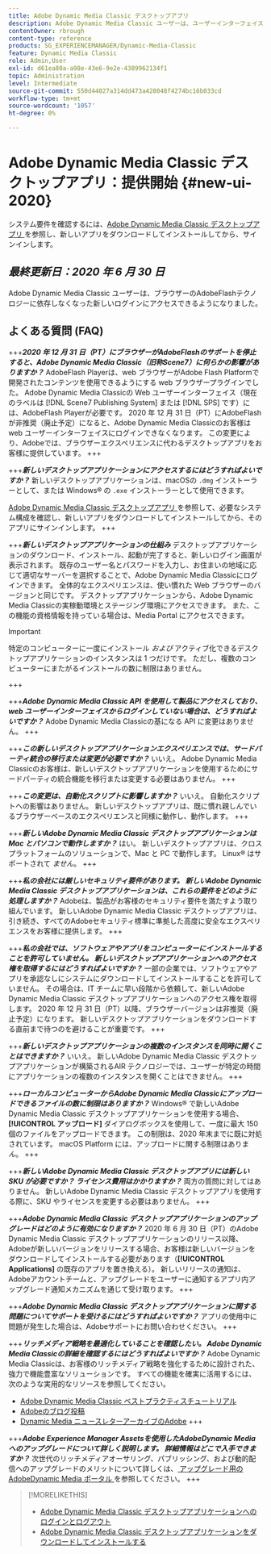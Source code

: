```yaml
---
title: Adobe Dynamic Media Classic デスクトップアプリ
description: Adobe Dynamic Media Classic ユーザーは、ユーザーインターフェイスを完全に更新できます。
contentOwner: rbrough
content-type: reference
products: SG_EXPERIENCEMANAGER/Dynamic-Media-Classic
feature: Dynamic Media Classic
role: Admin,User
exl-id: d61ea80a-a98e-43e6-9e2e-4389962134f1
topic: Administration
level: Intermediate
source-git-commit: 550d44027a314dd473a428048f4274bc16b033cd
workflow-type: tm+mt
source-wordcount: '1057'
ht-degree: 0%

---
```


# Adobe Dynamic Media Classic デスクトップアプリ：提供開始 {#new-ui-2020}

システム要件を確認するには、[Adobe Dynamic Media Classic デスクトップアプリ ](/help/using/dynamic-media-classic-desktop-app.md) を参照し、新しいアプリをダウンロードしてインストールしてから、サインインします。

## _最終更新日：2020 年 6 月 30 日_

Adobe Dynamic Media Classic ユーザーは、ブラウザーのAdobeFlashテクノロジーに依存しなくなった新しいログインにアクセスできるようになりました。

## よくある質問 (FAQ)

+++**_2020 年 12 月 31 日（PT）にブラウザーがAdobeFlashのサポートを停止すると、Adobe Dynamic Media Classic（旧称Scene7）に何らかの影響がありますか？_**
AdobeFlash Playerは、web ブラウザーがAdobe Flash Platformで開発されたコンテンツを使用できるようにする web ブラウザープラグインでした。 Adobe Dynamic Media Classicの Web ユーザーインターフェイス（現在のラベルは [!DNL Scene7 Publishing System] または [!DNL SPS] です）には、AdobeFlash Playerが必要です。 2020 年 12 月 31 日（PT）にAdobeFlashが非推奨（廃止予定）になると、Adobe Dynamic Media Classicのお客様は web ユーザーインターフェイスにログインできなくなります。 この変更により、Adobeでは、ブラウザーエクスペリエンスに代わるデスクトップアプリをお客様に提供しています。
+++

+++**_新しいデスクトップアプリケーションにアクセスするにはどうすればよいですか？_**
新しいデスクトップアプリケーションは、macOSの `.dmg` インストーラーとして、または Windows® の `.exe` インストーラーとして使用できます。

[Adobe Dynamic Media Classic デスクトップアプリ ](/help/using/dynamic-media-classic-desktop-app.md) を参照して、必要なシステム構成を確認し、新しいアプリをダウンロードしてインストールしてから、そのアプリにサインインします。
+++

<!-- NEWSLETTER IS DEAD The download links are also available by way of the [Adobe Dynamic Media Classic newsletter subscription page.](https://www.adobe.com/subscription/dynamic-media-newsletter.html) -->

+++**_新しいデスクトップアプリケーションの仕組み_**
デスクトップアプリケーションのダウンロード、インストール、起動が完了すると、新しいログイン画面が表示されます。 既存のユーザー名とパスワードを入力し、お住まいの地域に応じて適切なサーバーを選択することで、Adobe Dynamic Media Classicにログインできます。 全体的なエクスペリエンスは、使い慣れた Web ブラウザーのバージョンと同じです。 デスクトップアプリケーションから、Adobe Dynamic Media Classicの実稼動環境とステージング環境にアクセスできます。 また、この機能の資格情報を持っている場合は、Media Portal にアクセスできます。

>[!IMPORTANT]
>
>特定のコンピューターに一度にインストール *および* アクティブ化できるデスクトップアプリケーションのインスタンスは 1 つだけです。 ただし、複数のコンピューターにまたがるインストールの数に制限はありません。

+++

+++**_Adobe Dynamic Media Classic API を使用して製品にアクセスしており、web ユーザーインターフェイスからログインしていない場合は、どうすればよいですか？_**
Adobe Dynamic Media Classicの基になる API に変更はありません。
+++

+++**_この新しいデスクトップアプリケーションエクスペリエンスでは、サードパーティ統合の移行または変更が必要ですか？_**
いいえ。 Adobe Dynamic Media Classicのお客様は、新しいデスクトップアプリケーションを使用するためにサードパーティの統合機能を移行または変更する必要はありません。
+++

+++**_この変更は、自動化スクリプトに影響しますか？_**
いいえ。 自動化スクリプトへの影響はありません。 新しいデスクトップアプリは、既に慣れ親しんでいるブラウザーベースのエクスペリエンスと同様に動作し、動作します。
+++

+++**_新しいAdobe Dynamic Media Classic デスクトップアプリケーションは Mac とパソコンで動作しますか？_**
はい。 新しいデスクトップアプリは、クロスプラットフォームのソリューションで、Mac と PC で動作します。 Linux® はサポートされて *ません*。
+++

+++**_私の会社には厳しいセキュリティ要件があります。 新しいAdobe Dynamic Media Classic デスクトップアプリケーションは、これらの要件をどのように処理しますか？_**
Adobeは、製品がお客様のセキュリティ要件を満たすよう取り組んでいます。 新しいAdobe Dynamic Media Classic デスクトップアプリは、引き続き、すべてのAdobeセキュリティ標準に準拠した高度に安全なエクスペリエンスをお客様に提供します。
+++

+++**_私の会社では、ソフトウェアやアプリをコンピューターにインストールすることを許可していません。 新しいデスクトップアプリケーションへのアクセス権を取得するにはどうすればよいですか？_**
一部の企業では、ソフトウェアやアプリを承認なしにシステムにダウンロードしてインストールすることを許可していません。 その場合は、IT チームに早い段階から依頼して、新しいAdobe Dynamic Media Classic デスクトップアプリケーションへのアクセス権を取得します。 2020 年 12 月 31 日（PT）以降、ブラウザーバージョンは非推奨（廃止予定）になります。 新しいデスクトップアプリケーションをダウンロードする直前まで待つのを避けることが重要です。
+++

+++**_新しいデスクトップアプリケーションの複数のインスタンスを同時に開くことはできますか？_**
いいえ。 新しいAdobe Dynamic Media Classic デスクトップアプリケーションが構築されるAIR テクノロジーでは、ユーザーが特定の時間にアプリケーションの複数のインスタンスを開くことはできません。
+++

+++**_ローカルコンピューターからAdobe Dynamic Media Classicにアップロードできるファイルの数に制限はありますか？_**
Windows® で新しいAdobe Dynamic Media Classic デスクトップアプリケーションを使用する場合、**[!UICONTROL アップロード]** ダイアログボックスを使用して、一度に最大 150 個のファイルをアップロードできます。 この制限は、2020 年末までに既に対処されています。 macOS Platform には、アップロードに関する制限はありま *ん*。
+++

+++**_新しいAdobe Dynamic Media Classic デスクトップアプリには新しい SKU が必要ですか？ ライセンス費用はかかりますか？_**
両方の質問に対してはありません。 新しいAdobe Dynamic Media Classic デスクトップアプリを使用する際に、SKU やライセンスを変更する必要はありません。
+++

+++**_Adobe Dynamic Media Classic デスクトップアプリケーションのアップグレードはどのように有効になりますか？_**
2020 年 6 月 30 日（PT）のAdobe Dynamic Media Classic デスクトップアプリケーションのリリース以降、Adobeが新しいバージョンをリリースする場合、お客様は新しいバージョンをダウンロードしてインストールする必要があります（**[!UICONTROL Applications]** の既存のアプリを置き換える）。 新しいリリースの通知は、Adobeアカウントチームと、アップグレードをユーザーに通知するアプリ内アップグレード通知メカニズムを通じて受け取ります。
+++

+++**_Adobe Dynamic Media Classic デスクトップアプリケーションに関する問題についてサポートを受けるにはどうすればよいですか？_**
アプリの使用中に問題が発生した場合は、Adobeサポートにお問い合わせください。
+++

+++**_リッチメディア戦略を最適化していることを確認したい。 Adobe Dynamic Media Classicの詳細を確認するにはどうすればよいですか？_**
Adobe Dynamic Media Classicは、お客様のリッチメディア戦略を強化するために設計された、強力で機能豊富なソリューションです。 すべての機能を確実に活用するには、次のような実用的なリソースを参照してください。

* [Adobe Dynamic Media Classic ベストプラクティスチュートリアル ](https://experienceleague.adobe.com/en/docs/experience-manager-learn/dynamic-media-classic-tutorial/overview)
* [Adobeのブログ投稿 ](https://blog.adobe.com/)<!-- (https://blog.adobe.com/tag/dynamic-media/) -->
* [Dynamic Media ニュースレターアーカイブのAdobe](https://experienceleague.adobe.com/en/docs/dynamic-media-classic/using/dynamic-media-newsletter)
+++

<!-- HIDDEN AUGUST 2, 2021 BECAUSE THE NEWSLETTER WAS DISCONTINUED Plus, [subscribe to the Dynamic Media newsletter](https://www.adobe.com/subscription/dynamic-media-newsletter.html) to stay current on the latest news, information, training opportunities, powerful features available to you such as [Smart Imaging](https://experienceleague.adobe.com/docs/experience-manager-65/assets/dynamic/imaging-faq.html), and the complementary audit program. -->

+++**_Adobe Experience Manager Assetsを使用したAdobeDynamic Mediaへのアップグレードについて詳しく説明します。 詳細情報はどこで入手できますか？_**
次世代のリッチメディアオーサリング、パブリッシング、および動的配信へのアップグレードのメリットについて詳しくは、[ アップグレード用のAdobeDynamic Media ポータル ](/help/using/upgrade.md) を参照してください。
+++

>[!MORELIKETHIS]
>
>* [Adobe Dynamic Media Classic デスクトップアプリケーションへのログインとログアウト ](/help/using/signing-out.md)
>* [Adobe Dynamic Media Classic デスクトップアプリケーションをダウンロードしてインストールする ](/help/using/dynamic-media-classic-desktop-app.md)

<!-- SAVE: OLD LINK TO BEST PRACTICES GUIDE IN PDF https://www.adobe.com/content/dam/www/us/en/marketing/experience-manager-assets/dynamic-media/adobe-dynamic-media-classic-best-practices-guide.pdf -->